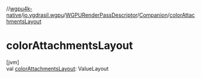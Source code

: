 //[wgpu4k-native](../../../../index.md)/[io.ygdrasil.wgpu](../../index.md)/[WGPURenderPassDescriptor](../index.md)/[Companion](index.md)/[colorAttachmentsLayout](color-attachments-layout.md)

# colorAttachmentsLayout

[jvm]\
val [colorAttachmentsLayout](color-attachments-layout.md): ValueLayout